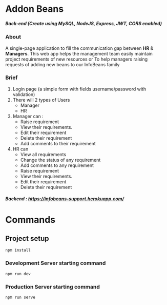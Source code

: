 # Addon Beans
##### Back-end (Create using MySQL, NodeJS, Express, JWT, CORS enabled)

### About
A single-page application to fill the communication gap between **HR** & **Managers**. This web app helps the management team easily maintain project requirements of new resources or To help managers raising requests of adding new beans to our InfoBeans family

### Brief

1. Login page (a simple form with fields username/password with validation)
2. There will 2 types of Users
   - Manager
   - HR
3. Manager can :
   - Raise requirement
   - View their requirements.
   - Edit their requirement
   - Delete their requirement
   - Add comments to their requirement
4. HR can
   - View all requirements
   - Change the status of any requirement
   - Add comments to any requirement
   - Raise requirement
   - View their requirements.
   - Edit their requirement
   - Delete their requirement

##### Backend : https://infobeans-support.herokuapp.com/

# Commands

## Project setup

```
npm install
```


### Development Server starting command

```
npm run dev
```

### Production Server starting command

```
npm run serve
```